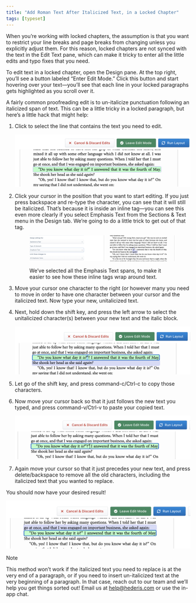 ```yaml
---
title: "Add Roman Text After Italicized Text, in a Locked Chapter"
tags: [typeset]
---
```

 
<html><body><section data-type="chapter" class="hsecchapter" data-hederis-type="hsecchapter" id="unitalicize-text" data-pi-attrs="id: unitalicize-text; data-tags: typeset;" role="doc-chapter" data-tags="typeset" data-author-name=" " data-book-title=" " title="Add Roman Text After Italicized Text, in a Locked Chapter"><p class="hblkp" data-hederis-type="hblkp" id="plM3bIHnk">When you&#8217;re working with locked chapters, the assumption is that you want to restrict your line breaks and page breaks from changing unless you explicitly adjust them. For this reason, locked chapters are not synced with the text in the Edit Text pane, which can make it tricky to enter all the little edits and typo fixes that you need.</p><p class="hblkp" data-hederis-type="hblkp" id="peac9K0Hl">To edit text in a locked chapter, open the Design pane. At the top right, you&#8217;ll see a button labeled &#8220;Enter Edit Mode.&#8221; Click this button and start hovering over your text&#8212;you&#8217;ll see that each line in your locked paragraphs gets highlighted as you scroll over it.</p><p class="hblkp" data-hederis-type="hblkp" id="p4e29pYO8">A fairly common proofreading edit is to un-italicize punctuation following an italicized span of text. This can be a little tricky in a locked paragraph, but here&#8217;s a little hack that might help:</p><ol class="hwprnumlist" data-hederis-type="hwprnumlist" id="p5zXj4OgK"><li class="hblkoli" data-hederis-type="hblkoli" id="linvZiYL5q"><p class="hblkoli" data-hederis-type="hblklip" id="p92RZglMZ">Click to select the line that contains the text you need to edit.</p><img data-hederis-type="hblkimg" class="hblkimg" id="pY8oj45JW" src="/images/edit_ital_1.png" data-img-src="/images/edit_ital_1.png"/></li><li class="hblkoli" data-hederis-type="hblkoli" id="liLI7U81xK"><p class="hblkoli" data-hederis-type="hblklip" id="pwshtdvLD">Click your cursor in the position that you want to start editing. If you just press backspace and re-type the character, you can see that it will still be italicized. That&#8217;s because it is inside an inline tag&#8212;you can see this even more clearly if you select Emphasis Text from the Sections &amp; Text menu in the Design tab. We&#8217;re going to do a little trick to get out of that tag.</p><figure class="hwprfig" data-hederis-type="hwprfig" id="p3l0JNpqC"><img data-hederis-type="hblkimg" class="hblkimg" id="pc1H9Kr2r" src="/images/edit_ital_all_emphasis.png" data-img-src="/images/edit_ital_all_emphasis.png"/><p class="hblkcaption" data-hederis-type="hblkcaption" id="pY18aSVJM">We&#8217;ve selected all the Emphasis Text spans, to make it easier to see how these inline tags wrap around text.</p></figure></li><li class="hblkoli" data-hederis-type="hblkoli" id="liqEDkxGRY"><p class="hblkoli" data-hederis-type="hblklip" id="pegIroLq4">Move your cursor one character to the right (or however many you need to move in order to have one character between your cursor and the italicized text. Now type your new, unitalicized text.</p></li><li class="hblkoli" data-hederis-type="hblkoli" id="liqqn6GUD1"><p class="hblkoli" data-hederis-type="hblklip" id="pFoNPeNrP">Next, hold down the shift key, and press the left arrow to select the unitalicized character(s) between your new text and the italic block. </p><img data-hederis-type="hblkimg" class="hblkimg" id="po9s6C0py" src="/images/edit_ital_2.png" data-img-src="/images/edit_ital_2.png"/></li><li class="hblkoli" data-hederis-type="hblkoli" id="livmdljAX3"><p class="hblkoli" data-hederis-type="hblklip" id="ppfU0HloF">Let go of the shift key, and press command-c/Ctrl-c to copy those characters.</p></li><li class="hblkoli" data-hederis-type="hblkoli" id="lidBmr15LE"><p class="hblkoli" data-hederis-type="hblklip" id="pESol4FeY">Now move your cursor back so that it just follows the new text you typed, and press command-v/Ctrl-v to paste your copied text.</p><img data-hederis-type="hblkimg" class="hblkimg" id="pCwVuXWP2" src="/images/edit_ital_3.png" data-img-src="/images/edit_ital_3.png"/></li><li class="hblkoli" data-hederis-type="hblkoli" id="li2aSaecWc"><p class="hblkoli" data-hederis-type="hblklip" id="pE5jOpDXc">Again move your cursor so that it just precedes your new text, and press delete/backspace to remove all the old characters, including the italicized text that you wanted to replace.</p></li></ol><p class="hblkp" data-hederis-type="hblkp" id="p5x5FeHGQ">You should now have your desired result!</p><img data-hederis-type="hblkimg" class="hblkimg" id="pP51dffiZ" src="/images/edit_ital_4.png" data-img-src="/images/edit_ital_4.png"/><aside class="hwprbox box" data-hederis-type="hwprbox" id="pmM7X8VQr" data-type="sidebar"><p class="hblktype" data-hederis-type="hblktype" id="ptEVEb59m">Note</p><p class="hblkp" data-hederis-type="hblkp" id="pBsiT46yb">This method won&#8217;t work if the italicized text you need to replace is at the very end of a paragraph, or if you need to insert un-italicized text at the very beginning of a paragraph. In that case, reach out to our team and we&#8217;ll help you get things sorted out! Email us at <a href="mailto:help@hederis.com" class="hspana" data-hederis-type="hspana" id="pOJbaOfuh">help@hederis.com</a> or use the in-app chat.</p></aside></section></body></html>
